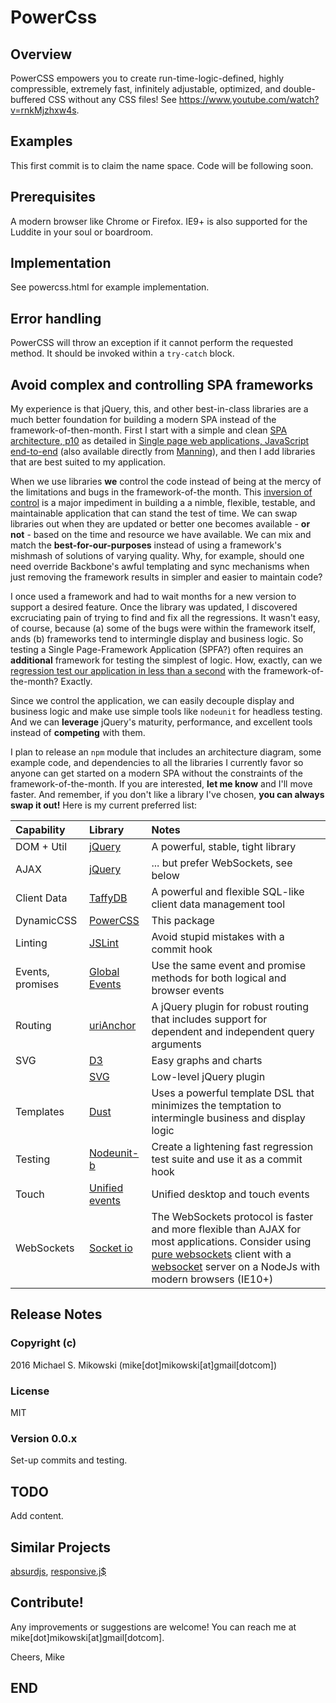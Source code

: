 PowerCss
========

Overview
--------
PowerCSS empowers you to create run-time-logic-defined, highly compressible,
extremely fast, infinitely adjustable, optimized, and double-buffered CSS 
without any CSS files!  See https://www.youtube.com/watch?v=rnkMjzhxw4s.

Examples
--------
This first commit is to claim the name space.  Code will be following soon.

Prerequisites
-------------
A modern browser like Chrome or Firefox. IE9+ is also supported for the
Luddite in your soul or boardroom.

Implementation
--------------
See powercss.html for example implementation.

Error handling
--------------
PowerCSS will throw an exception if it cannot perform the requested
method.  It should be invoked within a `try-catch` block.

Avoid complex and controlling SPA frameworks
--------------------------------------------
My experience is that jQuery, this, and other best-in-class libraries
are a much better foundation for building a modern SPA instead of the
framework-of-then-month.  First I start with a simple and clean
[SPA architecture, p10][1] as detailed in 
[Single page web applications, JavaScript end-to-end][2]
(also available directly from [Manning][3]), and then I add libraries
that are best suited to my application.

When we use libraries **we** control the code instead of being at the mercy of the
limitations and bugs in the framework-of-the month. This [inversion
of control][4] is a major impediment in building a a nimble, flexible, testable,
and maintainable application that can stand the test of time.
We can swap libraries out when they are updated or better one becomes
available - **or not** - based on the time and resource we have available.
We can mix and match the **best-for-our-purposes** instead of using a framework's
mishmash of solutions of varying quality.  Why, for example, should one
need override Backbone's awful templating and sync mechanisms when just removing
the framework results in simpler and easier to maintain code?

I once used a framework and had to wait months for a new
version to support a desired feature. Once the library was updated,
I discovered excruciating pain of trying to find and fix all the regressions.
It wasn't easy, of course, because (a) some of the bugs were within the 
framework itself, ands (b) frameworks tend to intermingle display
and business logic.  So testing a Single Page-Framework Application
(SPFA?) often requires an **additional** framework for testing the
simplest of logic.  How, exactly, can we [regression test our application
in less than a second][5] with the framework-of-the-month? Exactly.

Since we control the application, we can easily decouple display and business
logic and make use simple tools like `nodeunit` for headless testing.
And we can **leverage** jQuery's maturity, performance, and excellent tools
instead of **competing** with them.

I plan to release an `npm` module that includes an architecture diagram,
some example code, and dependencies to all the libraries I currently favor
so anyone can get started on a modern SPA without the constraints of the
framework-of-the-month.  If you are interested, **let me know** and 
I'll move faster.  And remember, if you don't like a library I've chosen,
**you can always swap it out!** Here is my current preferred list:

| Capability   | Library              | Notes                             |
| :----------- | :------------------- | :-------------------------------- |
| DOM + Util   | [jQuery][6]          | A powerful, stable, tight library |
| AJAX         | [jQuery][6]          | ... but prefer WebSockets, see below |
| Client Data  | [TaffyDB][7]         | A powerful and flexible SQL-like client data management tool |
| DynamicCSS   | [PowerCSS][8]        | This package                      |
| Linting      | [JSLint][9]          | Avoid stupid mistakes with a commit hook |
| Events, promises | [Global Events][10] | Use the same event and promise methods for both logical and browser events |
| Routing      | [uriAnchor][11]      | A jQuery plugin for robust routing that includes support for dependent and independent query arguments |
| SVG          | [D3][12]             | Easy graphs and charts            |
|              | [SVG][13]            | Low-level jQuery plugin           |
| Templates    | [Dust][14]           | Uses a powerful template DSL that minimizes the temptation to intermingle  business and display logic |
| Testing      | [Nodeunit-b][15]     | Create a lightening fast regression test suite and use it as a commit hook |
| Touch        | [Unified events][16] | Unified desktop and touch events  |
| WebSockets   | [Socket io][17]      | The WebSockets protocol is faster and more flexible than AJAX for most applications. Consider using [pure websockets][18] client with a [websocket][19] server on a NodeJs with modern browsers (IE10+) |

Release Notes
-------------
### Copyright (c)
2016 Michael S. Mikowski (mike[dot]mikowski[at]gmail[dotcom])

### License
MIT

### Version 0.0.x
Set-up commits and testing.

TODO
----
Add content.

Similar Projects
----------------
[absurdjs][20], [responsive.j$][21]

Contribute!
-----------
Any improvements or suggestions are welcome! You can reach me at
mike[dot]mikowski[at]gmail[dotcom].

Cheers, Mike

END
---
[1]:https://github.com/mmikowski/spa/blob/master/slides/2013-10-22-make_it_rock.pdf
[2]:http://www.amazon.com/dp/1617290750
[3]:http://manning.com/mikowski
[4]:https://aerotwist.com/blog/the-cost-of-frameworks
[5]:https://youtu.be/aoH0J6lL2w0?t=47m15s
[6]:http://jquery.com/download
[7]:https://github.com/typicaljoe/taffydb
[8]:https://www.npmjs.com/package/powercss
[9]:https://www.npmjs.com/package/jslint
[10]:https://github.com/mmikowski/jquery.event.gevent
[11]:https://github.com/mmikowski/urianchor
[12]:https://github.com/mbostock/d3
[13]:http://keith-wood.name/svg.html
[14]:http://linkedin.github.io/dustjs
[15]:https://www.npmjs.com/package/nodeunit-b
[16]:https://github.com/mmikowski/jquery.event.ue
[17]:http://socket.io
[18]:https://developer.mozilla.org/en-US/docs/Web/API/WebSockets_API/Writing_WebSocket_client_applications
[19]:https://www.npmjs.com/package/websocket
[20]:http://absurdjs.com/
[21]:http://www.responsivejs.com/


